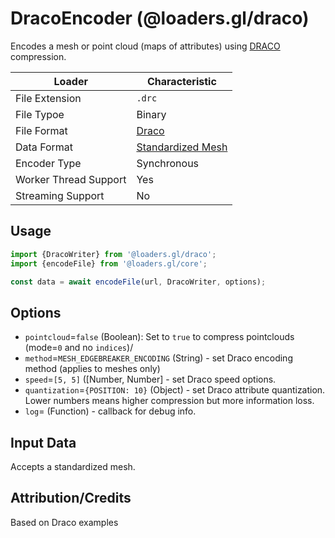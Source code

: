 # DracoEncoder (@loaders.gl/draco)

Encodes a mesh or point cloud (maps of attributes) using [DRACO](https://google.github.io/draco/) compression.

| Loader                | Characteristic                                                        |
| --------------------- | --------------------------------------------------------------------- |
| File Extension        | `.drc`                                                                |
| File Typoe            | Binary                                                                |
| File Format           | [Draco](https://google.github.io/draco/)                              |
| Data Format           | [Standardized Mesh](docs/api-reference/mesh-loaders/category-mesh.md) |
| Encoder Type          | Synchronous                                                           |
| Worker Thread Support | Yes                                                                   |
| Streaming Support     | No                                                                    |

## Usage

```js
import {DracoWriter} from '@loaders.gl/draco';
import {encodeFile} from '@loaders.gl/core';

const data = await encodeFile(url, DracoWriter, options);
```

## Options

- `pointcloud`=`false` (Boolean): Set to `true` to compress pointclouds (mode=`0` and no `indices`)/
- `method`=`MESH_EDGEBREAKER_ENCODING` (String) - set Draco encoding method (applies to meshes only)
- `speed`=`[5, 5]` ([Number, Number] - set Draco speed options.
- `quantization`=`{POSITION: 10}` (Object) - set Draco attribute quantization. Lower numbers means higher compression but more information loss.
- `log`= (Function) - callback for debug info.

## Input Data

Accepts a standardized mesh.

## Attribution/Credits

Based on Draco examples
